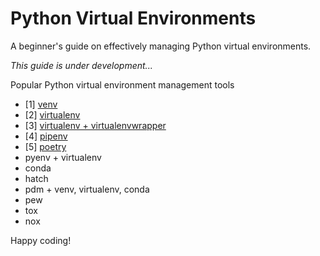 # Python Virtual Environments

A beginner's guide on effectively managing Python virtual environments.

*This guide is under development...*

Popular Python virtual environment management tools
* [1] [venv](venv/README.md)
* [2] [virtualenv](virtualenv/README.md)
* [3] [virtualenv + virtualenvwrapper](virtualenv+virtualenwrapper/README.md)
* [4] [pipenv](pipenv/README.md)
* [5] [poetry](poetry/README.md)
* pyenv + virtualenv
* conda
* hatch
* pdm + venv, virtualenv, conda
* pew
* tox
* nox

Happy coding!
